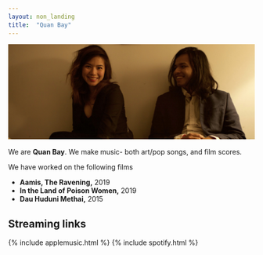```yaml
---
layout: non_landing
title:  "Quan Bay"
---
```


![](/static/images/QB2.jpg/)

We are **Quan Bay**. We make music- both art/pop songs, and film scores.

We have worked on the following films

 - **Aamis, The Ravening,** 2019
 - **In the Land of Poison Women,** 2019
 - **Dau Huduni Methai,** 2015


## Streaming links
 {% include applemusic.html %}
 {% include spotify.html %}